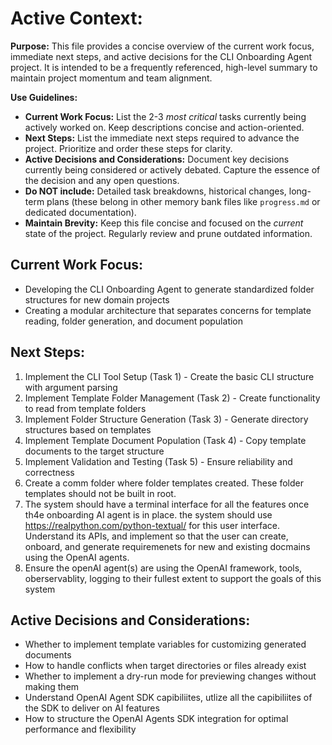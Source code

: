 # Active Context:

**Purpose:** This file provides a concise overview of the current work focus, immediate next steps, and active decisions for the CLI Onboarding Agent project. It is intended to be a frequently referenced, high-level summary to maintain project momentum and team alignment.

**Use Guidelines:**

- **Current Work Focus:**  List the 2-3 *most critical* tasks currently being actively worked on. Keep descriptions concise and action-oriented.
- **Next Steps:**  List the immediate next steps required to advance the project. Prioritize and order these steps for clarity.
- **Active Decisions and Considerations:** Document key decisions currently being considered or actively debated. Capture the essence of the decision and any open questions.
- **Do NOT include:** Detailed task breakdowns, historical changes, long-term plans (these belong in other memory bank files like `progress.md` or dedicated documentation).
- **Maintain Brevity:** Keep this file concise and focused on the *current* state of the project. Regularly review and prune outdated information.

## Current Work Focus:

- Developing the CLI Onboarding Agent to generate standardized folder structures for new domain projects
- Creating a modular architecture that separates concerns for template reading, folder generation, and document population

## Next Steps:

1. Implement the CLI Tool Setup (Task 1) - Create the basic CLI structure with argument parsing
2. Implement Template Folder Management (Task 2) - Create functionality to read from template folders
3. Implement Folder Structure Generation (Task 3) - Generate directory structures based on templates
4. Implement Template Document Population (Task 4) - Copy template documents to the target structure
5. Implement Validation and Testing (Task 5) - Ensure reliability and correctness
6. Create a comm folder where folder templates created. These folder templates should not be built in root.
7. The system should have a terminal interface for all the features once th4e onboarding AI agent is in place. the system should use https://realpython.com/python-textual/ for this user interface. Understand its APIs, and implement so that the user can create, onboard, and generate requiremenets for new and existing docmains using the OpenAI agents.
8. Ensure the openAI agent(s) are using the OpenAI framework, tools, oberservablity, logging to their fullest extent to support the goals of this system

## Active Decisions and Considerations:

- Whether to implement template variables for customizing generated documents
- How to handle conflicts when target directories or files already exist
- Whether to implement a dry-run mode for previewing changes without making them
- Understand OpenAI Agent SDK capibiliites, utlize all the capibiliites of the SDK to deliver on AI features
- How to structure the OpenAI Agents SDK integration for optimal performance and flexibility
